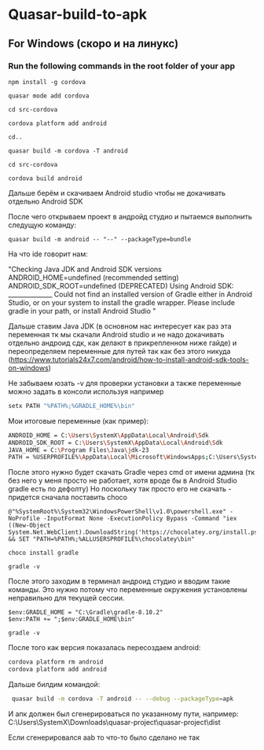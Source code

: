 # Quasar-build-to-apk


## For Windows (скоро и на линукс)

### Run the following commands in the root folder of your app


```batch
npm install -g cordova
```

```batch
quasar mode add cordova
```

```batch
cd src-cordova
```

```batch
cordova platform add android
```

```batch
cd..
```

```batch
quasar build -m cordova -T android
```

```batch
cd src-cordova
```

```batch
cordova build android
```

Дальше берём и скачиваем Android studio чтобы не докачивать отдельно Android SDK

После чего открываем проект в андройд студио и пытаемся выполнить следущую команду:

```batch
quasar build -m android -- "--" --packageType=bundle
```

На что ide говорит нам:

"Checking Java JDK and Android SDK versions
ANDROID_HOME=undefined (recommended setting)
ANDROID_SDK_ROOT=undefined (DEPRECATED)
Using Android SDK: ______________
Could not find an installed version of Gradle either in Android Studio,
or on your system to install the gradle wrapper. Please include gradle
in your path, or install Android Studio
"

Дальше ставим Java JDK (в основном нас интересует как раз эта переменная тк мы скачали Android studio и не надо докачивать отдельно андроид сдк, как делают в прикрепленном ниже гайде) и переопределяем переменные для путей
так как без этого никуда (https://www.tutorials24x7.com/android/how-to-install-android-sdk-tools-on-windows)

Не забываем юзать -v для проверки установки а также переменные можно задать в консоли используя например
```bash
setx PATH "%PATH%;%GRADLE_HOME%\bin"
```

Мои итоговые переменные (как пример):

```bash
ANDROID_HOME = C:\Users\SystemX\AppData\Local\Android\Sdk
ANDROID_SDK_ROOT = C:\Users\SystemX\AppData\Local\Android\Sdk
JAVA_HOME = C:\Program Files\Java\jdk-23
PATH = %USERPROFILE%\AppData\Local\Microsoft\WindowsApps;C:\Users\SystemX\AppData\Local\Android\Sdk\platform-tools;C:\Users\SystemX\AppData\Local\Android\Sdk\tools
```


После этого нужно будет скачать Gradle через cmd от имени админа (тк без него у меня просто не работает, хотя вроде бы в Android Studio gradle есть по дефолту)
Но поскольку так просто его не скачать - придется сначала поставить choco


```batch
@"%SystemRoot%\System32\WindowsPowerShell\v1.0\powershell.exe" -NoProfile -InputFormat None -ExecutionPolicy Bypass -Command "iex ((New-Object System.Net.WebClient).DownloadString('https://chocolatey.org/install.ps1'))" && SET "PATH=%PATH%;%ALLUSERSPROFILE%\chocolatey\bin"
```
```batch
choco install gradle
```

```batch
gradle -v
```

После этого заходим в терминал андроид студио и вводим такие команды.
Это нужно потому что переменные окружения установлены неправильно для текущей сессии.

 ```batch
$env:GRADLE_HOME = "C:\Gradle\gradle-8.10.2"
$env:PATH += ";$env:GRADLE_HOME\bin"
```
 ```batch
gradle -v
```

После того как версия показалась пересоздаем android:

```bash
cordova platform rm android
cordova platform add android
```

Дальше билдим командой:

```bash
 quasar build -m cordova -T android -- --debug --packageType=apk
```

И апк должен был сгенерироваться по указанному пути, например:  C:\Users\SystemX\Downloads\quasar-project\quasar-project\dist

Если сгенерировалcя aab то что-то было сделано не так


